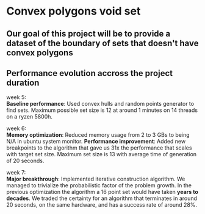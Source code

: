 # Convex polygons void set  

## Our goal of this project will be to provide a dataset of the boundary of sets that doesn't have convex polygons  

## Performance evolution accross the project duration  

week 5:  
**Baseline performance**: Used convex hulls and random points generator to find sets.
Maximum possible set size is 12 at around 1 minutes on 14 threads on a ryzen 5800h.

week 6:   
**Memory optimization**: Reduced memory usage from 2 to 3 GBs to being N/A in ubuntu system monitor.
**Performance improvement**: Added new breakpoints to the algorithm that gave us 31x the performance that scales with target set size.
Maximum set size is 13 with average time of generation of 20 seconds.

week 7:  
**Major breakthrough**: Implemented iterative construction algorithm. We managed to trivialize the probabilistic factor of the problem growth.
In the previous optimization the algorithm a 16 point set would have taken **years to decades**. We traded the certainty for an algorithm that terminates in around 20 seconds, on the same hardware, and has a success rate of around 28%.
